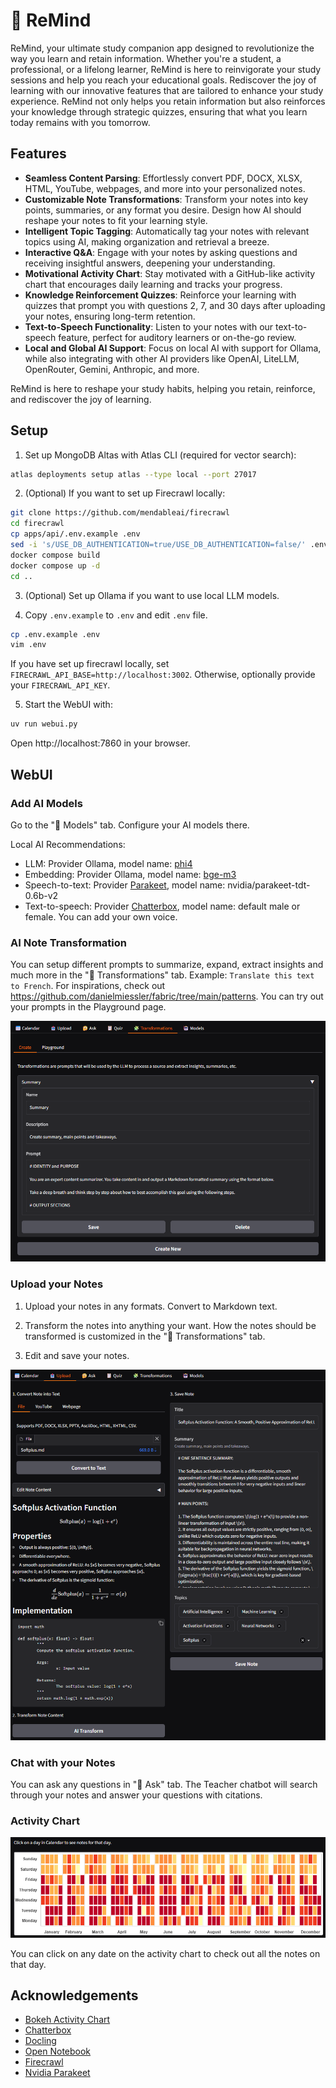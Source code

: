 # 🧠 ReMind

ReMind, your ultimate study companion app designed to revolutionize the way you learn and retain information. Whether you're a student, a professional, or a lifelong learner, ReMind is here to reinvigorate your study sessions and help you reach your educational goals. Rediscover the joy of learning with our innovative features that are tailored to enhance your study experience. ReMind not only helps you retain information but also reinforces your knowledge through strategic quizzes, ensuring that what you learn today remains with you tomorrow.

## Features

- **Seamless Content Parsing**: Effortlessly convert PDF, DOCX, XLSX, HTML, YouTube, webpages, and more into your personalized notes.
- **Customizable Note Transformations**: Transform your notes into key points, summaries, or any format you desire. Design how AI should reshape your notes to fit your learning style.
- **Intelligent Topic Tagging**: Automatically tag your notes with relevant topics using AI, making organization and retrieval a breeze.
- **Interactive Q&A**: Engage with your notes by asking questions and receiving insightful answers, deepening your understanding.
- **Motivational Activity Chart**: Stay motivated with a GitHub-like activity chart that encourages daily learning and tracks your progress.
- **Knowledge Reinforcement Quizzes**: Reinforce your learning with quizzes that prompt you with questions 2, 7, and 30 days after uploading your notes, ensuring long-term retention.
- **Text-to-Speech Functionality**: Listen to your notes with our text-to-speech feature, perfect for auditory learners or on-the-go review.
- **Local and Global AI Support**: Focus on local AI with support for Ollama, while also integrating with other AI providers like OpenAI, LiteLLM, OpenRouter, Gemini, Anthropic, and more.

ReMind is here to reshape your study habits, helping you retain, reinforce, and rediscover the joy of learning.

## Setup

1. Set up MongoDB Altas with Atlas CLI (required for vector search):

```bash
atlas deployments setup atlas --type local --port 27017
```

2. (Optional) If you want to set up Firecrawl locally:

```bash
git clone https://github.com/mendableai/firecrawl
cd firecrawl
cp apps/api/.env.example .env
sed -i 's/USE_DB_AUTHENTICATION=true/USE_DB_AUTHENTICATION=false/' .env
docker compose build
docker compose up -d
cd ..
```

3. (Optional) Set up Ollama if you want to use local LLM models.

4. Copy `.env.example` to `.env` and edit `.env` file.

```bash
cp .env.example .env
vim .env
```

If you have set up firecrawl locally, set `FIRECRAWL_API_BASE=http://localhost:3002`. Otherwise, optionally provide your `FIRECRAWL_API_KEY`.

5. Start the WebUI with:

```bash
uv run webui.py
```

Open http://localhost:7860 in your browser.

## WebUI

### Add AI Models

Go to the "🤖 Models" tab. Configure your AI models there.

Local AI Recommendations:
- LLM: Provider Ollama, model name: [phi4](https://ollama.com/library/phi4)
- Embedding: Provider Ollama, model name: [bge-m3](https://ollama.com/library/bge-m3)
- Speech-to-text: Provider [Parakeet](https://huggingface.co/nvidia/parakeet-tdt-0.6b-v2), model name: nvidia/parakeet-tdt-0.6b-v2
- Text-to-speech: Provider [Chatterbox](https://huggingface.co/ResembleAI/chatterbox), model name: default male or female. You can add your own voice.

### AI Note Transformation

You can setup different prompts to summarize, expand, extract insights and much more in the "🧩 Transformations" tab. Example: `Translate this text to French`. For inspirations, check out https://github.com/danielmiessler/fabric/tree/main/patterns. You can try out your prompts in the Playground page.


![transformation_page](assets/transformation_page.png)

### Upload your Notes

1. Upload your notes in any formats. Convert to Markdown text.

2. Transform the notes into anything your want. How the notes should be transformed is customized in the "🧩 Transformations" tab.

3. Edit and save your notes.

![upload_page](assets/upload_page.png)

### Chat with your Notes

You can ask any questions in "🤔 Ask" tab. The Teacher chatbot will search through your notes and answer your questions with citations.

### Activity Chart

![activity_chart](assets/activity_chart.png)

You can click on any date on the activity chart to check out all the notes on that day.

## Acknowledgements

- [Bokeh Activity Chart](https://discourse.bokeh.org/t/heatmap-calendar/12237)
- [Chatterbox](https://github.com/resemble-ai/chatterbox)
- [Docling](https://github.com/docling-project/docling)
- [Open Notebook](https://github.com/lfnovo/open-notebook)
- [Firecrawl](https://github.com/mendableai/firecrawl)
- [Nvidia Parakeet](https://huggingface.co/nvidia/parakeet-tdt-0.6b-v2)
